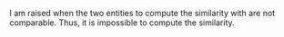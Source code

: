I am raised when the two entities to compute the similarity with are not comparable.
Thus, it is impossible to compute the similarity.